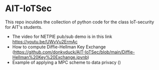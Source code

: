 # AIT-IoTSec
This repo inculdes the collection of python code for the class IoT-security for AIT's students. 

- The video for NETPIE pub/sub demo is in this link https://youtu.be/UWvVu2ErmAc
- How to compute Diffie-Hellman Key Exchange (https://github.com/donkyduck/AIT-IoTSec/blob/main/Diffie-Hellman%20Key%20Exchange.ipynb)
- Example of applying a MPC scheme to data privacy ()
